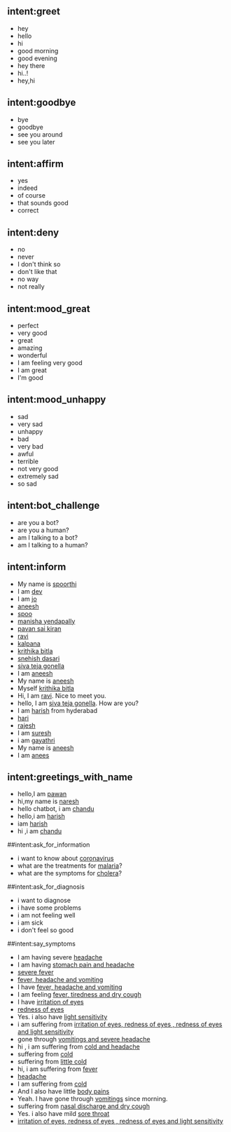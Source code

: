 ## intent:greet
- hey
- hello
- hi
- good morning
- good evening
- hey there
- hi..!
- hey,hi


## intent:goodbye
- bye
- goodbye
- see you around
- see you later

## intent:affirm
- yes
- indeed
- of course
- that sounds good
- correct

## intent:deny
- no
- never
- I don't think so
- don't like that
- no way
- not really

## intent:mood_great
- perfect
- very good
- great
- amazing
- wonderful
- I am feeling very good
- I am great
- I'm good

## intent:mood_unhappy
- sad
- very sad
- unhappy
- bad
- very bad
- awful
- terrible
- not very good
- extremely sad
- so sad

## intent:bot_challenge
- are you a bot?
- are you a human?
- am I talking to a bot?
- am I talking to a human?

## intent:inform
- My name is [spoorthi](name)
- I am [dev](name)
- I am [jo](name)
- [aneesh](name)
- [spoo](name)
- [manisha yendapally](name)
- [pavan sai kiran](name)
- [ravi](name)
- [kalpana](name)
- [krithika bitla](name)
- [snehish dasari](name)
- [siva teja gonella](name)
- I am [aneesh](name)
- My name is [aneesh](name)
- Myself [krithika bitla](name)
- Hi, I am [ravi](name). Nice to meet you. 
- hello, I am [siva teja gonella](name). How are you?
- I am [harish](name) from hyderabad
- [hari](name)
- [rajesh](name)
- I am [suresh](name)
- i am [gayathri](name)
- My name is [aneesh](name)
- I am [anees](name)

## intent:greetings_with_name
- hello,I am [pawan](name)
- hi,my name is [naresh](name)
- hello chatbot, i am [chandu](name) 
- hello,i am [harish](name)
- iam [harish](name)
- hi ,i am [chandu](name)


##intent:ask_for_information
- i want to know about [coronavirus](disease)
- what are the treatments for [malaria](disease)?
- what are the symptoms for [cholera](disease)?

##intent:ask_for_diagnosis
- i want to diagnose
- i have some problems
- i am not feeling well
- i am sick
- i don't feel so good 


##intent:say_symptoms
- I am having severe [headache](symptom)
- I am having [stomach pain and headache](symptom)
- [severe fever](symptom)
- [fever, headache and vomiting](symptom)
- I have [fever, headache and vomiting](symptom)
- I am feeling [fever, tiredness and dry cough](symptom)
- I have [irritation of eyes](symptom)
- [redness of eyes](symptom)
- Yes. i also have [light sensitivity](symptom)
- i am suffering from [irritation of eyes, redness of eyes , redness of eyes and light sensitivity](symptom)
- gone through [vomitings and severe headache](symptom)
- hi , i am suffering from [cold and headache](symptom)
- suffering from [cold](symptom)
- suffering from [little cold](symptom)
- hi, i am suffering from [fever](symptom)
- [headache](symptom)
- I am suffering from [cold](symptom)
- And I also have little [body pains](symptom)
- Yeah. I have gone through [vomitings](symptom) since morning.
- suffering from [nasal discharge and dry cough](symptom)
- Yes. i also have mild [sore throat](symptom)
- [irritation of eyes, redness of eyes , redness of eyes and light sensitivity](symptom)
 

